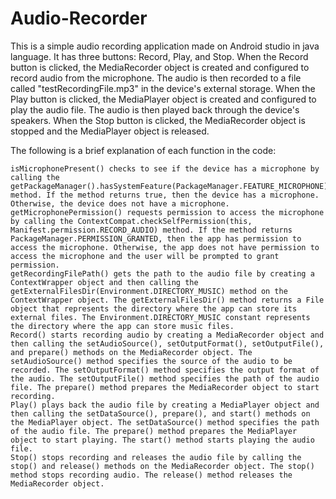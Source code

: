 # Audio-Recorder
This is a simple audio recording application made on Android studio in java language.
It has three buttons: Record, Play, and Stop. When the Record button is clicked, the MediaRecorder object is created and configured to record audio from the microphone.
The audio is then recorded to a file called "testRecordingFile.mp3" in the device's external storage. 
When the Play button is clicked, the MediaPlayer object is created and configured to play the audio file.
The audio is then played back through the device's speakers. When the Stop button is clicked, the MediaRecorder object is stopped and the MediaPlayer object is released.

The following is a brief explanation of each function in the code:

    isMicrophonePresent() checks to see if the device has a microphone by calling the getPackageManager().hasSystemFeature(PackageManager.FEATURE_MICROPHONE) method. If the method returns true, then the device has a microphone. Otherwise, the device does not have a microphone.
    getMicrophonePermission() requests permission to access the microphone by calling the ContextCompat.checkSelfPermission(this, Manifest.permission.RECORD_AUDIO) method. If the method returns PackageManager.PERMISSION_GRANTED, then the app has permission to access the microphone. Otherwise, the app does not have permission to access the microphone and the user will be prompted to grant permission.
    getRecordingFilePath() gets the path to the audio file by creating a ContextWrapper object and then calling the getExternalFilesDir(Environment.DIRECTORY_MUSIC) method on the ContextWrapper object. The getExternalFilesDir() method returns a File object that represents the directory where the app can store its external files. The Environment.DIRECTORY_MUSIC constant represents the directory where the app can store music files.
    Record() starts recording audio by creating a MediaRecorder object and then calling the setAudioSource(), setOutputFormat(), setOutputFile(), and prepare() methods on the MediaRecorder object. The setAudioSource() method specifies the source of the audio to be recorded. The setOutputFormat() method specifies the output format of the audio. The setOutputFile() method specifies the path of the audio file. The prepare() method prepares the MediaRecorder object to start recording.
    Play() plays back the audio file by creating a MediaPlayer object and then calling the setDataSource(), prepare(), and start() methods on the MediaPlayer object. The setDataSource() method specifies the path of the audio file. The prepare() method prepares the MediaPlayer object to start playing. The start() method starts playing the audio file.
    Stop() stops recording and releases the audio file by calling the stop() and release() methods on the MediaRecorder object. The stop() method stops recording audio. The release() method releases the MediaRecorder object.

